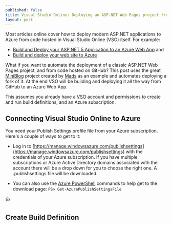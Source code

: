 ```yaml
---
published: false
title: Visual Studio Online: Deploying an ASP.NET Web Pages project from GitHub to Azure Web Apps
layout: post
---
```

Most articles online cover how to deploy modern ASP.NET applications to Azure from code hosted in Visual Studio Online (VSO) itself. For example:

* [Build and Deploy your ASP.NET 5 Application to an Azure Web App](https://msdn.microsoft.com/en-us/Library/vs/alm/Build/azure/deploy-aspnet5) and
* [Build and deploy your web site to Azure](https://msdn.microsoft.com/en-us/Library/vs/alm/Build/azure/index) 

What if you want to automate the deployment of a classic ASP.NET Web Pages project, and from code hosted on GitHub? This post uses the great [MiniBlog](https://github.com/madskristensen/miniblog) project created by [Mads](http://madskristensen.net/) as an example and automates deploying a fork of it. At the end VSO will be building and deploying it all the way from GitHub to an Azure Web App.

This assumes you already have a [VSO](https://www.visualstudio.com/products/what-is-visual-studio-online-vs) account and permissions to create and run build definitions, and an Azure subscription.

## Connecting Visual Studio Online to Azure

You need your Publish Settings profile file from your Azure subscription. Here's a couple of ways to get to it:

* Log in to [https://manage.windowsazure.com/publishsettings](https://manage.windowsazure.com/publishsettings) with the credentials of your Azure subscription. If you have multiple subscriptions or Azure Active Directory domains associated with the account there will be a drop down for you to choose the right one. A .publishsettings file will be downloaded.
 
* You can also use the [Azure PowerShell](https://azure.microsoft.com/en-us/documentation/articles/powershell-install-configure/) commands to help get to the download page: ``` PS> Get-AzurePublishSettingsFile ```

:thumbsup:


## Create Build Definition